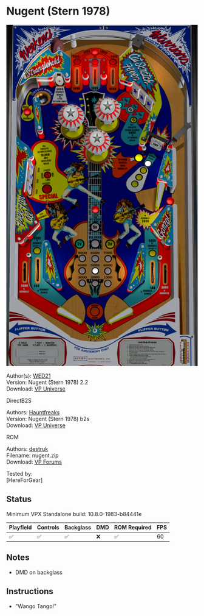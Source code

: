 # Nugent (Stern 1978)

![Table Preview](../../images/vpx-nugent.png)

Author(s): [WED21](https://vpuniverse.com/profile/11990-wed21/)  
Version:  Nugent (Stern 1978) 2.2  
Download:  [VP Universe](https://vpuniverse.com/files/file/6370-nugent-stern-1978-22/)

DirectB2S

Authors: [Hauntfreaks](https://vpuniverse.com/profile/5216-hauntfreaks/)  
Version: Nugent (Stern 1978) b2s  
Download: [VP Universe](https://vpuniverse.com/files/file/17954-nugent-stern-1978-b2s/)

ROM

Authors: [destruk](https://www.vpforums.org/index.php?showuser=5)  
Filename: nugent.zip  
Download: [VP Forums](https://www.vpforums.org/index.php?app=downloads&showfile=732)

Tested by:  
[HereForGear]

## Status 

Minimum VPX Standalone build: 10.8.0-1983-b84441e

| Playfield | Controls | Backglass | DMD | ROM Required | FPS | 
|-----------|----------|-----------|-----|--------------|-----|
| :white_check_mark: | :white_check_mark: | :white_check_mark: | :x: | :white_check_mark: | 60 |

## Notes

- DMD on backglass

## Instructions

- "Wango Tango!"

